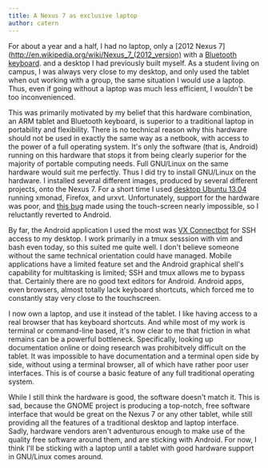 ```yaml
---
title: A Nexus 7 as exclusive laptop
author: catern
---
```


For about a year and a half, I had no laptop, only a [2012 Nexus 7](http://en.wikipedia.org/wiki/Nexus_7_(2012_version)
with a [Bluetooth keyboard](http://www.amazon.com/Logitech-920-003390-Tablet-Keyboard-Android/dp/B0054L8N7M).
and a desktop I had previously built myself.
As a student living on campus, I was always very close to my desktop, and only used the tablet when out working with a group, the same situation I would use a laptop.
Thus, even if going without a laptop was much less efficient, I wouldn't be too inconvenienced.

This was primarily motivated by my belief that this hardware combination, an ARM tablet and Bluetooth keyboard, is superior to a traditional laptop in portability and flexibility.
There is no technical reason why this hardware should not be used in exactly the same way as a netbook, with access to the power of a full operating system.
It's only the software (that is, Android) running on this hardware that stops it from being clearly superior for the majority of portable computing needs.
Full GNU/Linux on the same hardware would suit me perfectly.
Thus I did try to install GNU/Linux on the hardware.
I installed several different images, produced by several different projects, onto the Nexus 7.
For a short time I used [desktop Ubuntu 13.04](https://wiki.ubuntu.com/Nexus7/Installation) running xmonad, Firefox, and urxvt.
Unfortunately, support for the hardware was poor,
and [this bug](https://bugs.launchpad.net/ubuntu-nexus7/+bug/1068994) made using the touch-screen nearly impossible,
so I reluctantly reverted to Android.

By far, the Android application I used the most was [VX Connectbot](https://play.google.com/store/apps/details?id=sk.vx.connectbot) for SSH access to my desktop.
I work primarily in a tmux sesssion with vim and bash even today, so this suited me quite well.
I don't believe someone without the same technical orientation could have managed. 
Mobile applications have a limited feature set and the Android graphical shell's capability for multitasking is limited; SSH and tmux allows me to bypass that.
Certainly there are no good text editors for Android.
Android apps, even browsers, almost totally lack keyboard shortcuts, which forced me to constantly stay very close to the touchscreen.

I now own a laptop, and use it instead of the tablet.
I like having access to a real browser that has keyboard shortcuts.
And while most of my work is terminal or command-line based, it's now clear to me that friction in what remains can be a powerful bottleneck. 
Specifically, looking up documentation online or doing research was prohibitvely difficult on the tablet.
It was impossible to have documentation and a terminal open side by side, without using a terminal browser, all of which have rather poor user interfaces.
This is of course a basic feature of any full traditional operating system.

While I still think the hardware is good, the software doesn't match it.
This is sad, because the GNOME project is producing a top-notch, free software interface that would be great on the Nexus 7 or any other tablet,
while still providing all the features of a traditional desktop and laptop interface.
Sadly, hardware vendors aren't adventurous enough to make use of the quality free software around them, and are sticking with Android.
For now, I think I'll be sticking with a laptop until a tablet with good hardware support in GNU/Linux comes around.

